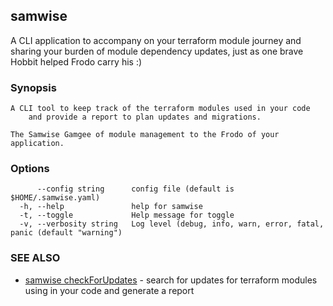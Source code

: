 ## samwise

A CLI application to accompany on your terraform module journey and sharing your burden of module dependency updates, just as one brave Hobbit helped Frodo carry his :)

### Synopsis


	A CLI tool to keep track of the terraform modules used in your code
		and provide a report to plan updates and migrations.

	The Samwise Gamgee of module management to the Frodo of your application.

### Options

```
      --config string      config file (default is $HOME/.samwise.yaml)
  -h, --help               help for samwise
  -t, --toggle             Help message for toggle
  -v, --verbosity string   Log level (debug, info, warn, error, fatal, panic (default "warning")
```

### SEE ALSO

* [samwise checkForUpdates](samwise_checkForUpdates.md)	 - search for updates for terraform modules using in your code and generate a report

